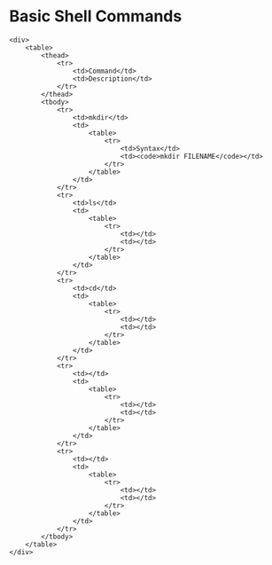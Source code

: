 <!DOCTYPE html>
<html lang="en">
<head>
    <meta charset="UTF-8">
    <title>Page title</title>
</head>
<body>
    <h1>Basic Shell Commands</h1>
    
    <div>
        <table>
            <thead>
                <tr>
                    <td>Command</td>
                    <td>Description</td>
                </tr>
            </thead>
            <tbody>
                <tr>
                    <td>mkdir</td>
                    <td>
                        <table>
                            <tr>
                                <td>Syntax</td>
                                <td><code>mkdir FILENAME</code></td>
                            </tr>
                        </table>
                    </td>
                </tr>
                <tr>
                    <td>ls</td>
                    <td>
                        <table>
                            <tr>
                                <td></td>
                                <td></td>
                            </tr>
                        </table>
                    </td>
                </tr>
                <tr>
                    <td>cd</td>
                    <td>
                        <table>
                            <tr>
                                <td></td>
                                <td></td>
                            </tr>
                        </table>
                    </td>
                </tr>
                <tr>
                    <td></td>
                    <td>
                        <table>
                            <tr>
                                <td></td>
                                <td></td>
                            </tr>
                        </table>
                    </td>
                </tr>
                <tr>
                    <td></td>
                    <td>
                        <table>
                            <tr>
                                <td></td>
                                <td></td>
                            </tr>
                        </table>
                    </td>
                </tr>
            </tbody>
        </table>
    </div>
</body>
</html>